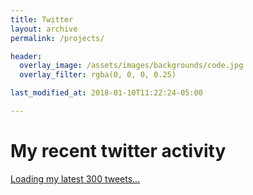 ```yaml
---
title: Twitter
layout: archive
permalink: /projects/

header:
  overlay_image: /assets/images/backgrounds/code.jpg
  overlay_filter: rgba(0, 0, 0, 0.25)

last_modified_at: 2018-01-10T11:22:24-05:00

---
```


# My recent twitter activity

<a class="twitter-timeline" href="https://twitter.com/thomaxarstens" data-tweet-limit="3">Loading my latest 300 tweets...</a> <script async src="https://platform.twitter.com/widgets.js" charset="utf-8"></script>
